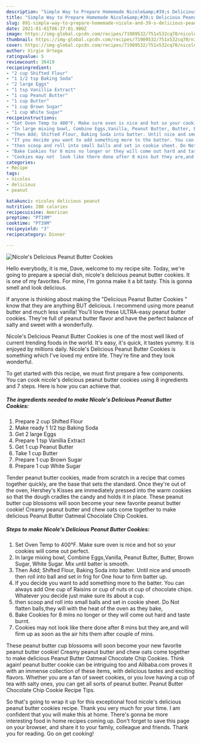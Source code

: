 ```yaml
---
description: "Simple Way to Prepare Homemade Nicole&amp;#39;s Delicious Peanut Butter Cookies"
title: "Simple Way to Prepare Homemade Nicole&amp;#39;s Delicious Peanut Butter Cookies"
slug: 891-simple-way-to-prepare-homemade-nicole-and-39-s-delicious-peanut-butter-cookies
date: 2021-01-01T06:37:01.900Z
image: https://img-global.cpcdn.com/recipes/71989532/751x532cq70/nicoles-delicious-peanut-butter-cookies-recipe-main-photo.jpg
thumbnail: https://img-global.cpcdn.com/recipes/71989532/751x532cq70/nicoles-delicious-peanut-butter-cookies-recipe-main-photo.jpg
cover: https://img-global.cpcdn.com/recipes/71989532/751x532cq70/nicoles-delicious-peanut-butter-cookies-recipe-main-photo.jpg
author: Virgie Ortega
ratingvalue: 5
reviewcount: 36419
recipeingredient:
- "2 cup Shifted Flour"
- "1 1/2 tsp Baking Soda"
- "2 large Eggs"
- "1 tsp Vanillia Extract"
- "1 cup Peanut Butter"
- "1 cup Butter"
- "1 cup Brown Sugar"
- "1 cup White Sugar"
recipeinstructions:
- "Set Oven Temp to 400°F. Make sure oven is nice and hot so your cookies will come out perfect."
- "In large mixing bowl, Combine Eggs,Vanilla, Peanut Butter, Butter, Brown Sugar, White Sugar. Mix until batter is smooth."
- "Then Add; Shifted Flour, Baking Soda into batter. Until nice and smooth then roll into ball and set in frig for One hour to firm batter up."
- "If you decide you want to add something more to the batter. You can always add One cup of Raisins or cup of nuts ot cup of chocolate chips. Whatever you decide just make sure its about a cup."
- "then scoop and roll into small balls and set in cookie sheet. Do Not flatten balls,they will with the heat of the oven as they bake,"
- "Bake Cookies for 8 mins no longer or they will come out hard and taste burnt."
- "Cookies may not  look like there done after 8 mins but they are,and will firm up as soon as the air hits them after couple of mins."
categories:
- Recipe
tags:
- nicoles
- delicious
- peanut

katakunci: nicoles delicious peanut 
nutrition: 208 calories
recipecuisine: American
preptime: "PT19M"
cooktime: "PT39M"
recipeyield: "3"
recipecategory: Dinner

---
```



![Nicole&#39;s Delicious Peanut Butter Cookies](https://img-global.cpcdn.com/recipes/71989532/751x532cq70/nicoles-delicious-peanut-butter-cookies-recipe-main-photo.jpg)

Hello everybody, it is me, Dave, welcome to my recipe site. Today, we're going to prepare a special dish, nicole&#39;s delicious peanut butter cookies. It is one of my favorites. For mine, I'm gonna make it a bit tasty. This is gonna smell and look delicious.

If anyone is thinking about making the &#34;Delicious Peanut Butter Cookies &#34; know that they are anything BUT delicious. I recommend using more peanut butter and much less vanilla! You&#39;ll love these ULTRA-easy peanut butter cookies. They&#39;re full of peanut butter flavor and have the perfect balance of salty and sweet with a wonderfully.

Nicole&#39;s Delicious Peanut Butter Cookies is one of the most well liked of current trending foods in the world. It's easy, it's quick, it tastes yummy. It is enjoyed by millions daily. Nicole&#39;s Delicious Peanut Butter Cookies is something which I've loved my entire life. They're fine and they look wonderful.


To get started with this recipe, we must first prepare a few components. You can cook nicole&#39;s delicious peanut butter cookies using 8 ingredients and 7 steps. Here is how you can achieve that.

<!--inarticleads1-->

##### The ingredients needed to make Nicole&#39;s Delicious Peanut Butter Cookies:

1. Prepare 2 cup Shifted Flour
1. Make ready 1 1/2 tsp Baking Soda
1. Get 2 large Eggs
1. Prepare 1 tsp Vanillia Extract
1. Get 1 cup Peanut Butter
1. Take 1 cup Butter
1. Prepare 1 cup Brown Sugar
1. Prepare 1 cup White Sugar


Tender peanut butter cookies, made from scratch in a recipe that comes together quickly, are the base that sets the standard. Once they&#39;re out of the oven, Hershey&#39;s Kisses are immediately pressed into the warm cookies so that the dough cradles the candy and holds it in place. These peanut butter cup blossoms will soon become your new favorite peanut butter cookie! Creamy peanut butter and chew oats come together to make delicious Peanut Butter Oatmeal Chocolate Chip Cookies. 

<!--inarticleads2-->

##### Steps to make Nicole&#39;s Delicious Peanut Butter Cookies:

1. Set Oven Temp to 400°F. Make sure oven is nice and hot so your cookies will come out perfect.
1. In large mixing bowl, Combine Eggs,Vanilla, Peanut Butter, Butter, Brown Sugar, White Sugar. Mix until batter is smooth.
1. Then Add; Shifted Flour, Baking Soda into batter. Until nice and smooth then roll into ball and set in frig for One hour to firm batter up.
1. If you decide you want to add something more to the batter. You can always add One cup of Raisins or cup of nuts ot cup of chocolate chips. Whatever you decide just make sure its about a cup.
1. then scoop and roll into small balls and set in cookie sheet. Do Not flatten balls,they will with the heat of the oven as they bake,
1. Bake Cookies for 8 mins no longer or they will come out hard and taste burnt.
1. Cookies may not  look like there done after 8 mins but they are,and will firm up as soon as the air hits them after couple of mins.


These peanut butter cup blossoms will soon become your new favorite peanut butter cookie! Creamy peanut butter and chew oats come together to make delicious Peanut Butter Oatmeal Chocolate Chip Cookies. Think again! peanut butter cookie can be intriguing too and Alibaba.com proves it with an immense collection of these items, with delicious tastes and exciting flavors. Whether you are a fan of sweet cookies, or you love having a cup of tea with salty ones, you can get all sorts of peanut butter. Peanut Butter Chocolate Chip Cookie Recipe Tips. 

So that's going to wrap it up for this exceptional food nicole&#39;s delicious peanut butter cookies recipe. Thank you very much for your time. I am confident that you will make this at home. There's gonna be more interesting food in home recipes coming up. Don't forget to save this page on your browser, and share it to your family, colleague and friends. Thank you for reading. Go on get cooking!

